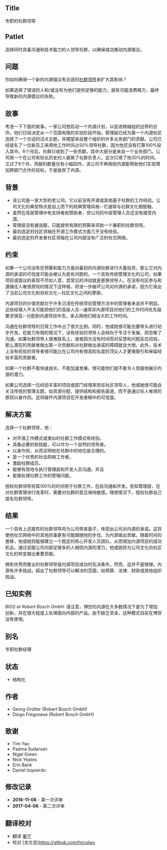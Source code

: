 ## Title

专职的社群领导

## Patlet

选择同时具备沟通和技术能力的人领导社群，以确保成功推动内源倡议。

## 问题

你如何确保一个新的内源倡议有合适的[社群领导](http://www.artofcommunityonline.org/)来扩大其影响？

如果选择了错误的人和/或没有为他们提供足够的能力，就有可能浪费精力，最终导致新的内源倡议的失败。

## 故事

考虑一下下面的故事。一家公司想启动一个内源计划，以促进跨越组织边界的合作。他们已经决定从一个范围有限的实验阶段开始。管理层已经为第一个内源社区选择了一个合适的试点主题，并期望来自整个组织的许多业务部门的贡献。公司已经提名了一位新员工来用他工作时间占50%领导社群，因为他还没有打算100%投入其中。6个月后，社群只收到了一些贡献，其中大部分是来自一个业务部门。公司用一个在公司有较长历史的人替换了社群负责人，这次只用了他30%的时间。又过了6个月，贡献的数量仅有小幅回升。该公司不再相信内源能帮助他们实现增加跨部门合作的目标，于是放弃了内源。

## 背景

- 该公司是一家大型的老公司。它以前没有开源或其他基于社群的工作经验。公司文化的典型特点是自上而下的经典管理风格--它通常与社群文化相抵触。
- 虽然在高层管理中有支持者和赞助者，但公司的中层管理人员还没有接受内源。
- 管理层没有被说服，只能提供有限的预算来资助一个兼职的社群领导。
- 最初选定的社区领袖在开源工作模式方面几乎没有经验。
- 最初选定的开发者社区领袖在公司内部没有广泛的社交网络。

## 约束

如果一个公司没有在预算和能力方面对最初的内源社群进行大量投资，那么它对内源的承诺的可信度可能会被认为是有问题的。一个具有传统管理文化的公司，如果项目或倡议的表现不尽如人意，其常见的冲动就是更换领导人。在没有社区参与和遵循任人唯贤原则的情况下这样做，将进一步破坏公司对内源的承诺，因为它突出了当前公司文化和目标文化--社区文化之间的摩擦。

内源项目的价值贡献对于许多沉浸在传统项目管理方法中的管理者来说并不明显。这些经理人不太可能把他们的高级人员--通常非内源项目对他们的工作时间优先级要求很高--分配到内源项目中去，来占用他们相当大的工作时间。

沟通在社群领导的日常工作中占了很大比例。同时，他或她很可能也要带头进行初步开发。在能力有限的情况下，没有经验的领导人会倾向于专注于发展，而忽略了沟通。如果社群领导人很难联系上，或者因为没有时间而对反馈和问题反应迟钝，那么潜在的贡献者做出第一次贡献和对社群做出承诺的障碍就会大增。此外，技术上没有经验的领导者很可能比在公司内有很高知名度的顶尖人才更难吸引和保留经验丰富的贡献者。

如果一个社群不能快速成长，不能加速发展，很可能他们就不能令人信服地展示内源的潜力。

如果公司选择一位经验丰富的项目或部门经理来担任社区领导人，他或她很可能会关注传统的管理主题，如资源分配、提供结构和报告渠道，而不是通过任人唯贤的原则以身作则。这将破坏内源项目在开发者眼中的可信度。

## 解决方案

选择一个社群领导，他：

- 对开源工作模式或类似的社群工作模式有经验。
- 具备必要的软技能，可以作为一个自然的领导者。
- 以身作则，从而证明他在社群中的地位是合理的。
- 是一个优秀的社会网络工作者。
- 激励社群成员。
- 能够有效地与执行管理层和开发人员沟通，并且
- 能够处理社群工作的管理问题。

授权社群领导将其100%的时间用于社群工作，包括沟通和开发。告知管理层，在对社群管理进行改革时，需要对社群的意见保持敏感。理想情况下，授权社群自己提名社群领导。

## 结果

一个具有上述属性的社群领导将为公司带来面子，体现出公司对内源的承诺。这将使他社交网络中的其他同事更有可能跟随他的步伐，为内源做出贡献。随着时间的推移，他或她将能够建立一个稳定的核心开发人员团队，从而增加内源项目的成功机会。通过说服公司内部足够多的人相信内源的潜力，他或她将为公司文化向社区文化的转变做出重要贡献。

拥有优秀而敬业的社群领导是内源项目成功的先决条件。然而，这并不是银弹。内源有许多挑战，超出了社群领导可以解决的范围，如预算、法律、财政或其他组织挑战。

## 已知实例

_BIOS at Robert Bosch GmbH_. 请注意，博世的内源在大多数情况下是为了增加创新，并在很大程度上处理面向内部的产品。由于缺乏资金，这种模式目前在博世没有使用。

## 别名

专职社群经理

## 状态

* 结构化

## 作者

- Georg Grütter (Robert Bosch GmbH)
- Diogo Fregonese (Robert Bosch GmbH)

## 致谢

- Tim Yao
- Padma Sudarsan
- Nigel Green
- Nick Yeates
- Erin Bank
- Daniel Izquierdo

## 修改记录

- **2016-11-06** - 第一次评审
- **2017-04-06** - 第二次评审

## 翻译校对

- 翻译 [姜宁](https://github.com/willemjiang)
- 校对 [龙文选]https://github.com/hncslwx
